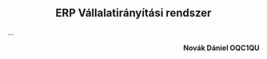 ## <center>ERP Vállalatirányítási rendszer</center>


...




**<div style="text-align: right">Novák Dániel 
OQC1QU</div>**

